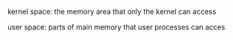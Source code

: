 
kernel space: the memory area that only the kernel can access

user space: parts of main memory that user processes can acces
